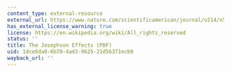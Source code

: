 ```yaml
---
content_type: external-resource
external_url: https://www.nature.com/scientificamerican/journal/v214/n5/pdf/scientificamerican0566-30.pdf
has_external_license_warning: true
license: https://en.wikipedia.org/wiki/All_rights_reserved
status: ''
title: The Josephson Effects (PDF)
uid: 1dce6da0-6b70-4ad3-9625-21d56371ecb9
wayback_url: ''
---
```

